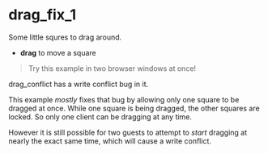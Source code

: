 # drag_fix_1

Some little squres to drag around.

- **drag** to move a square

> Try this example in two browser windows at once!

drag_conflict has a write conflict bug in it.

This example _mostly_ fixes that bug by allowing only one square to be dragged at once. While one square is being dragged, the other squares are locked. So only one client can be dragging at any time.

However it is still possible for two guests to attempt to _start_ dragging at nearly the exact same time, which will cause a write conflict.
